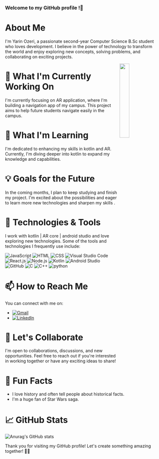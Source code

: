 ### Welcome to my GitHub profile !👋

# About Me
I'm Yarin Ozeri, a passionate second-year Computer Science B.Sc student who loves development. I believe in the power of technology to transform the world and enjoy exploring new concepts, solving problems, and collaborating on exciting projects.

<img src = https://camo.githubusercontent.com/f1f2bc6e7ec110b34bab4ec55aa5c93ebae552ae011f5756bd7b7f783d627a6d/68747470733a2f2f63646e2e6472696262626c652e636f6d2f75736572732f313136323037372f73637265656e73686f74732f333834383931342f70726f6772616d6d65722e676966 width = 25% height = 25% align = "right">

 # 🚀 What I'm Currently Working On
I'm currently focusing on AR application, where I'm building a navigation app of my campus. This project aims to help future students navigate easily in the campus.

# 🌱 What I'm Learning
I'm dedicated to enhancing my skills in kotlin and AR. Currently, I'm diving deeper into kotlin to expand my knowledge and capabilities.

# 💡 Goals for the Future
In the coming months, I plan to keep studying and finish my project. I'm excited about the possibilities and eager to learn more new technologies and sharpen my skills .

# 🔧 Technologies & Tools
I work with kotlin | AR core | android studio
and love exploring new technologies. Some of the tools and technologies I frequently use include:

![JavaScript](https://img.shields.io/badge/JavaScript-F7DF1E?style=for-the-badge&logo=javascript&logoColor=black)
![HTML](https://img.shields.io/badge/HTML5-E34F26?style=for-the-badge&logo=html5&logoColor=white)
![CSS](https://img.shields.io/badge/CSS3-1572B6?style=for-the-badge&logo=css3&logoColor=white)
![Visual Studio Code](https://img.shields.io/badge/Visual%20Studio%20Code-007ACC?style=for-the-badge&logo=visual-studio-code&logoColor=white)
![React.js](https://img.shields.io/badge/React-61DAFB?style=for-the-badge&logo=react&logoColor=black)
![Node.js](https://img.shields.io/badge/Node.js-43853D?style=for-the-badge&logo=node.js&logoColor=white)
![Kotlin](https://img.shields.io/badge/Kotlin-0095D5?style=for-the-badge&logo=kotlin&logoColor=white)
![Android Studio](https://img.shields.io/badge/Android%20Studio-3DDC84?style=for-the-badge&logo=android-studio&logoColor=white)
![GitHub](https://img.shields.io/badge/-GitHub-000?style=for-the-badge?style=flat-square&logo=github)
![C](https://img.shields.io/badge/-C-00599C?style=for-the-badge&logo=c&logoColor=white)
![C++](https://img.shields.io/badge/-C++-00599C?style=for-the-badge&logo=c%2B%2B&logoColor=white)
![python](https://img.shields.io/badge/Python-3776AB?style=for-the-badge&logo=python&logoColor=white)



# 📫 How to Reach Me
You can connect with me on:
+ [![Gmail](https://img.shields.io/badge/Gmail-D14836?style=for-the-badge&logo=gmail&logoColor=white)](mailto:ozeriyarin@gmail.com)
+ <a href="https://www.linkedin.com/in/yarin-ozeri">
  <img src="https://img.shields.io/badge/LinkedIn-0077B5?style=for-the-badge&logo=linkedin&logoColor=white" alt="LinkedIn">
</a>


# 🤝 Let's Collaborate
I'm open to collaborations, discussions, and new opportunities. Feel free to reach out if you're interested in working together or have any exciting ideas to share!

# 🌟 Fun Facts
+ I love history and often tell people about historical facts.
+ I'm a huge fan of Star Wars saga.

# 📈 GitHub Stats
![Anurag's GitHub stats](https://github-readme-stats.vercel.app/api?username=ozeriyarin&show_icons=true&theme=dark)




Thank you for visiting my GitHub profile! Let's create something amazing together! 🚀✨


